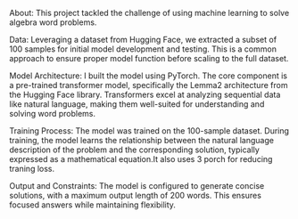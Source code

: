 About:  This project tackled the challenge of using machine learning to solve algebra word problems.

Data:  Leveraging a dataset from Hugging Face, we extracted a subset of 100 samples for initial model development and testing. This is a common approach to ensure proper model function before scaling to the full dataset.

Model Architecture:  I built the model using PyTorch. The core component is a pre-trained transformer model, specifically the Lemma2 architecture from the Hugging Face library. Transformers excel at analyzing sequential data like natural language, making them well-suited for understanding and solving word problems.

Training Process: The model was trained on the 100-sample dataset. During training, the model learns the relationship between the natural language description of the problem and the corresponding solution, typically expressed as a mathematical equation.It also uses 3 porch for reducing traning loss.

Output and Constraints:  The model is configured to generate concise solutions, with a maximum output length of 200 words. This ensures focused answers while maintaining flexibility.

